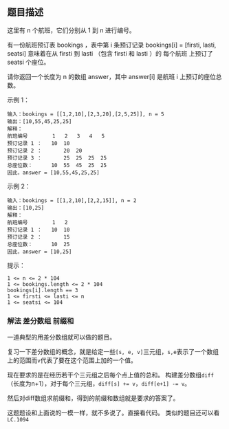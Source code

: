 ## 题目描述
这里有 n 个航班，它们分别从 1 到 n 进行编号。

有一份航班预订表 bookings ，表中第 i 条预订记录 bookings[i] = [firsti, lasti, seatsi] 意味着在从 firsti 到 lasti （包含 firsti 和 lasti ）的 每个航班 上预订了 seatsi 个座位。

请你返回一个长度为 n 的数组 answer，其中 answer[i] 是航班 i 上预订的座位总数。

示例 1：
```
输入：bookings = [[1,2,10],[2,3,20],[2,5,25]], n = 5
输出：[10,55,45,25,25]
解释：
航班编号        1   2   3   4   5
预订记录 1 ：   10  10
预订记录 2 ：       20  20
预订记录 3 ：       25  25  25  25
总座位数：      10  55  45  25  25
因此，answer = [10,55,45,25,25]
```
示例 2：
```
输入：bookings = [[1,2,10],[2,2,15]], n = 2
输出：[10,25]
解释：
航班编号        1   2
预订记录 1 ：   10  10
预订记录 2 ：       15
总座位数：      10  25
因此，answer = [10,25]
```

提示：
```
1 <= n <= 2 * 104
1 <= bookings.length <= 2 * 104
bookings[i].length == 3
1 <= firsti <= lasti <= n
1 <= seatsi <= 104
```

### 解法 差分数组 前缀和
一道典型的用差分数组就可以做的题目。

复习一下差分数组的概念，就是给定一些`[s, e, v]`三元组，`s,e`表示了一个数组上的范围而`v`代表了要在这个范围上加的一个值。

现在要求的是在经历若干个三元组之后每个点上值的总和。
构建差分数组`diff`（长度为n+1），对于每个三元组，`diff[s] += v`，`diff[e+1] -= v`。

然后对diff数组求前缀和，得到的前缀和数组就是要求的答案了。

这题题设和上面说的一模一样，就不多说了。直接看代码。
类似的题目还可以看`LC.1094`